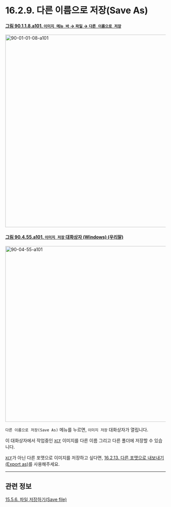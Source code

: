 # 16.2.9. 다른 이름으로 저장(Save As)

<a id="90-01-01-08-a101"></a>

#### [그림 90.1.1.8.a101. `이미지 메뉴 바` → `파일` → `다른 이름으로 저장`](./90-01-01-08-00-save_as.md#90-01-01-08-a101)
<img width="980" height="605" alt="90-01-01-08-a101" src="https://github.com/user-attachments/assets/1b92e93c-128d-4de4-b480-83b6720637ab" />

<a id="90-04-55-a101"></a>

#### [그림 90.4.55.a101. `이미지 저장` 대화상자 (Windows) (우리말)](./90-04-0055-save_image.md#90-04-55-a101)
<img width="746" height="552" alt="90-04-55-a101" src="https://github.com/wonder13662/gimp/assets/15767104/4998ac9f-01a4-469f-a414-4c2e48f37525" />

`다른 이름으로 저장(Save As)` 메뉴를 누르면, `이미지 저장` 대화상자가 열립니다.

이 대화상자에서 작업중인 [`XCF`](./19-glossaryx-xcf.md) 이미지를 다른 이름 그리고 다른 폴더에 저장할 수 있습니다.

[`XCF`](./19-glossaryx-xcf.md)가 아닌 다른 포맷으로 이미지를 저장하고 싶다면, [16.2.13. 다른 포맷으로 내보내기(Export as)](./16-02-13-export-as.md)를 사용해주세요.

***

## 관련 정보

[15.5.6. 파일 저장하기(Save file)](./15-05-06-00-save-file.md)
